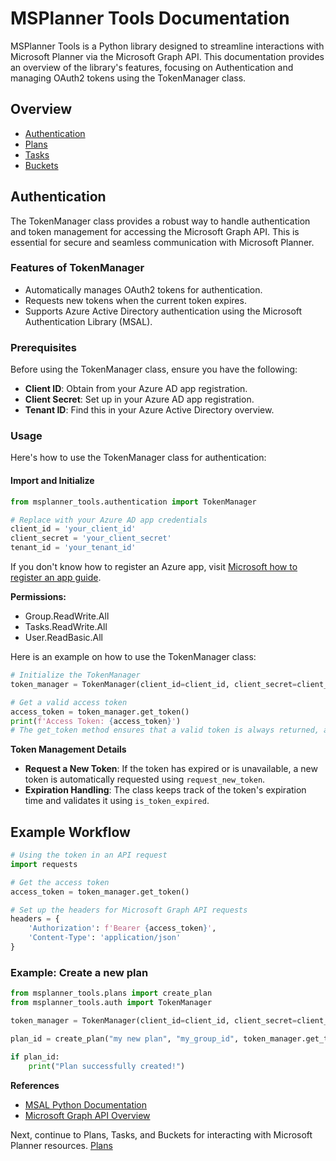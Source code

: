 # MSPlanner Tools Documentation

MSPlanner Tools is a Python library designed to streamline interactions with Microsoft Planner via the Microsoft Graph API. This documentation provides an overview of the library's features, focusing on Authentication and managing OAuth2 tokens using the TokenManager class.

## Overview
- [Authentication](#authentication)
- [Plans](plans.md)
- [Tasks](tasks.md)
- [Buckets](buckets.md)

## Authentication

The TokenManager class provides a robust way to handle authentication and token management for accessing the Microsoft Graph API. This is essential for secure and seamless communication with Microsoft Planner.

### Features of TokenManager
- Automatically manages OAuth2 tokens for authentication.
- Requests new tokens when the current token expires.
- Supports Azure Active Directory authentication using the Microsoft Authentication Library (MSAL).

### Prerequisites
Before using the TokenManager class, ensure you have the following:
- **Client ID**: Obtain from your Azure AD app registration.
- **Client Secret**: Set up in your Azure AD app registration.
- **Tenant ID**: Find this in your Azure Active Directory overview.

### Usage
Here's how to use the TokenManager class for authentication:

#### Import and Initialize
```python
from msplanner_tools.authentication import TokenManager

# Replace with your Azure AD app credentials
client_id = 'your_client_id'
client_secret = 'your_client_secret'
tenant_id = 'your_tenant_id'
```

If you don't know how to register an Azure app, visit [Microsoft how to register an app guide](https://learn.microsoft.com/en-us/power-apps/developer/data-platform/walkthrough-register-app-azure-active-directory).

**Permissions:**
- Group.ReadWrite.All
- Tasks.ReadWrite.All
- User.ReadBasic.All

Here is an example on how to use the TokenManager class:

```python
# Initialize the TokenManager
token_manager = TokenManager(client_id=client_id, client_secret=client_secret, tenant_id=tenant_id)

# Get a valid access token
access_token = token_manager.get_token()
print(f'Access Token: {access_token}')
# The get_token method ensures that a valid token is always returned, automatically handling token expiration.
```

**Token Management Details**
- **Request a New Token**: If the token has expired or is unavailable, a new token is automatically requested using `request_new_token`.
- **Expiration Handling**: The class keeps track of the token's expiration time and validates it using `is_token_expired`.

## Example Workflow
```python
# Using the token in an API request
import requests

# Get the access token
access_token = token_manager.get_token()

# Set up the headers for Microsoft Graph API requests
headers = {
    'Authorization': f'Bearer {access_token}',
    'Content-Type': 'application/json'
}
```

### Example: Create a new plan
```python
from msplanner_tools.plans import create_plan
from msplanner_tools.auth import TokenManager

token_manager = TokenManager(client_id=client_id, client_secret=client_secret, tenant_id=tenant_id)

plan_id = create_plan("my new plan", "my_group_id", token_manager.get_token())

if plan_id:
    print("Plan successfully created!")
```

**References**
- [MSAL Python Documentation](https://docs.microsoft.com/en-us/azure/active-directory/develop/msal-overview)
- [Microsoft Graph API Overview](https://docs.microsoft.com/en-us/graph/overview)

Next, continue to Plans, Tasks, and Buckets for interacting with Microsoft Planner resources.
[Plans](plans.md)